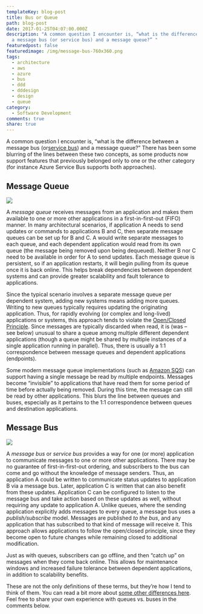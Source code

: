 ```yaml
---
templateKey: blog-post
title: Bus or Queue
path: blog-post
date: 2017-01-25T04:07:00.000Z
description: "A common question I encounter is, “what is the difference between
  a message bus (or service bus) and a message queue?” "
featuredpost: false
featuredimage: /img/message-bus-760x360.png
tags:
  - architecture
  - aws
  - azure
  - bus
  - ddd
  - dddesign
  - design
  - queue
category:
  - Software Development
comments: true
share: true
---
```

A common question I encounter is, “what is the difference between a message bus (or[service bus](https://azure.microsoft.com/en-us/services/service-bus/)) and a message queue?” There has been some blurring of the lines between these two concepts, as some products now support features that previously belonged only to one or the other category (for instance Azure Service Bus supports both approaches).

## Message Queue

![](/img/message-queue.png)

A *message queue* receives messages from an application and makes them available to one or more other applications in a first-in-first-out (FIFO) manner. In many architectural scenarios, if application A needs to send updates or commands to applications B and C, then separate message queues can be set up for B and C. A would write separate messages to each queue, and each dependent application would read from its own queue (the message being removed upon being dequeued). Neither B nor C need to be available in order for A to send updates. Each message queue is persistent, so if an application restarts, it will begin pulling from its queue once it is back online. This helps break dependencies between dependent systems and can provide greater scalability and fault tolerance to applications.

Since the typical scenario involves a separate message queue per dependent system, adding new systems means adding more queues. Writing to new queues typically requires updating the originating application. Thus, for rapidly evolving (or complex and long-lived) applications or systems, this approach tends to violate the [Open/Closed Principle](http://deviq.com/open-closed-principle/). Since messages are typically discarded when read, it is (was – see below) unusual to share a queue among multiple different dependent applications (though a queue might be shared by multiple instances of a single application running in parallel). Thus, there is usually a 1:1 correspondence between message queues and dependent applications (endpoints).

Some modern message queue implementations (such as [Amazon SQS](https://aws.amazon.com/sqs/)) can support having a single message be read by multiple endpoints. Messages become “invisible” to applications that have read them for some period of time before actually being removed. During this time, the message can still be read by other applications. This blurs the line between queues and buses, especially as it pertains to the 1:1 correspondence between queues and destination applications.

## Message Bus

![](/img/message-bus-760x360.png)

A *message bus* or *service bus* provides a way for one (or more) application to communicate messages to one or more other applications. There may be no guarantee of first-in-first-out ordering, and subscribers to the bus can come and go without the knowledge of message senders. Thus, an application A could be written to communicate status updates to application B via a message bus. Later, application C is written that can also benefit from these updates. Application C can be configured to listen to the message bus and take action based on these updates as well, without requiring any update to application A. Unlike queues, where the sending application explicitly adds messages to every queue, a message bus uses a *publish/subscribe* model. Messages are published *to the bus*, and any application that has subscribed to that kind of message will receive it. This approach allows applications to follow the open/closed principle, since they become open to future changes while remaining closed to additional modification.

Just as with queues, subscribers can go offline, and then “catch up” on messages when they come back online. This allows for maintenance windows and increased failure tolerance between dependent applications, in addition to scalability benefits.

These are not the only definitions of these terms, but they’re how I tend to think of them. You can read a bit more about [some other differences here](http://stackoverflow.com/questions/7793927/message-queue-vs-message-bus-what-are-the-differences). Feel free to share your own experience with queues vs. buses in the comments below.